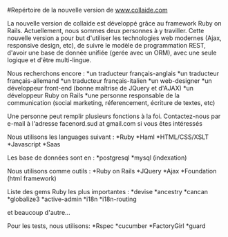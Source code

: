 #Repértoire de la nouvelle version de www.collaide.com

La nouvelle version de collaide est développé grâce au framework Ruby on Rails. Actuellement, nous sommes deux personnes
à y traviller.
Cette nouvelle version a pour but d'utiliser les technologies web modernes (Ajax, responsive design, etc), de suivre
le modèle de programmation REST, d'avoir une base de donnée unifiée (gerée avec un ORM), avec une seule logique et d'être
multi-lingue.

Nous recherchons encore :
*un traducteur français-anglais
*un traducteur français-allemand
*un traducteur français-italien
*un web-designer
*un développeur front-end (bonne maîtrise de JQuery et d'AJAX)
*un développeur Ruby on Rails
*une personne responsable de la communication (social marketing, réferencement, écriture de textes, etc)

Une personne peut remplir plusieurs fonctions à la foi. Contactez-nous par e-mail à l'adresse facenord.sud at gmail.com
si vous êtes intéressés

Nous utilisons les languages suivant :
*Ruby
*Haml
*HTML/CSS/XSLT
*Javascript
*Saas

Les base de données sont en :
*postgresql
*mysql (indexation)


Nous utilisons comme outils :
*Ruby on Rails
*JQuery
*Ajax
*Foundation (html framework)

Liste des gems Ruby les plus importantes :
*devise
*ancestry
*cancan
*globalize3
*active-admin
*i18n
*i18n-routing

et beaucoup d'autre...

Pour les tests, nous utilisons:
*Rspec
*cucumber
*FactoryGirl
*guard
